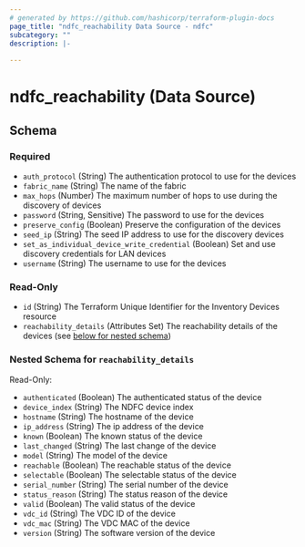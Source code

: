 ```yaml
---
# generated by https://github.com/hashicorp/terraform-plugin-docs
page_title: "ndfc_reachability Data Source - ndfc"
subcategory: ""
description: |-
  
---
```


# ndfc_reachability (Data Source)





<!-- schema generated by tfplugindocs -->
## Schema

### Required

- `auth_protocol` (String) The authentication protocol to use for the devices
- `fabric_name` (String) The name of the fabric
- `max_hops` (Number) The maximum number of hops to use during the discovery of devices
- `password` (String, Sensitive) The password to use for the devices
- `preserve_config` (Boolean) Preserve the configuration of the devices
- `seed_ip` (String) The seed IP address to use for the discovery devices
- `set_as_individual_device_write_credential` (Boolean) Set and use discovery credentials for LAN devices
- `username` (String) The username to use for the devices

### Read-Only

- `id` (String) The Terraform Unique Identifier for the Inventory Devices resource
- `reachability_details` (Attributes Set) The reachability details of the devices (see [below for nested schema](#nestedatt--reachability_details))

<a id="nestedatt--reachability_details"></a>
### Nested Schema for `reachability_details`

Read-Only:

- `authenticated` (Boolean) The authenticated status of the device
- `device_index` (String) The NDFC device index
- `hostname` (String) The hostname of the device
- `ip_address` (String) The ip address of the device
- `known` (Boolean) The known status of the device
- `last_changed` (String) The last change of the device
- `model` (String) The model of the device
- `reachable` (Boolean) The reachable status of the device
- `selectable` (Boolean) The selectable status of the device
- `serial_number` (String) The serial number of the device
- `status_reason` (String) The status reason of the device
- `valid` (Boolean) The valid status of the device
- `vdc_id` (String) The VDC ID of the device
- `vdc_mac` (String) The VDC MAC of the device
- `version` (String) The software version of the device
